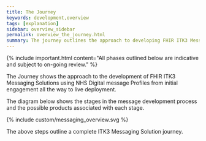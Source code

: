 ```yaml
---
title: The Journey
keywords: development,overview
tags: [explanation]
sidebar: overview_sidebar
permalink: overview_the_journey.html
summary: The journey outlines the approach to developing FHIR ITK3 Messaging Solutions and the journey taken to define and mature the ITK3 Messaging Solution.
---
```


{% include important.html content="All phases outlined below are indicative and subject to on-going review." %}

The Journey shows the approach to the development of FHIR ITK3 Messaging Solutions using NHS Digital message Profiles from initial engagement all the way to live deployment.

The diagram below shows the stages in the message development process and the possible products associated with each stage.

{% include custom/messaging_overview.svg %}

The above steps outline a complete ITK3 Messaging Solution journey.
